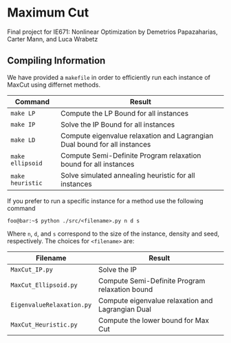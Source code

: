 # Maximum Cut

  Final project for IE671: Nonlinear Optimization by Demetrios Papazaharias, Carter Mann, and Luca Wrabetz

## Compiling Information

  We have provided a ```makefile``` in order to efficiently run each instance of MaxCut using differnet methods. 
  
  | Command              | Result                                                                    |
|----------------------|---------------------------------------------------------------------------|
| ```make LP```        | Compute the LP Bound for all instances                                    |
| ```make IP```        | Solve the IP Bound for all instances                                      |
| ```make LD```        | Compute eigenvalue relaxation and Lagrangian Dual bound for all instances |
| ```make ellipsoid``` | Compute Semi-Definite Program relaxation bound for all instances          |
| ```make heuristic``` | Solve simulated annealing heuristic for all instances                     |

 If you prefer to run a specific instance for a method use the following command

```console
foo@bar:~$ python ./src/<filename>.py n d s
```
Where `n`, `d`, and `s` correspond to the size of the instance, density and seed, respectively. The choices for ```<filename>``` are:



| Filename                           | Result                                            |
|------------------------------------|---------------------------------------------------|
| ```MaxCut_IP.py```                 | Solve the IP                                      |
| ```MaxCut_Ellipsoid.py```          | Compute Semi-Definite Program relaxation bound    |
| ```EigenvalueRelaxation.py``` | Compute eigenvalue relaxation and Lagrangian Dual |
| ```MaxCut_Heuristic.py```     | Compute the lower bound for Max Cut               |
